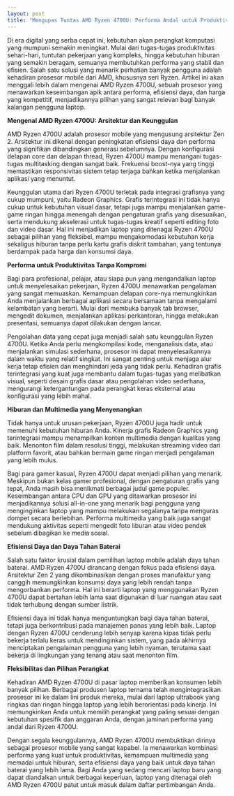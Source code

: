 ```yaml
---
layout: post
title: "Mengupas Tuntas AMD Ryzen 4700U: Performa Andal untuk Produktivitas dan Hiburan"
---
```


Di era digital yang serba cepat ini, kebutuhan akan perangkat komputasi yang mumpuni semakin meningkat. Mulai dari tugas-tugas produktivitas sehari-hari, tuntutan pekerjaan yang kompleks, hingga kebutuhan hiburan yang semakin beragam, semuanya membutuhkan performa yang stabil dan efisien. Salah satu solusi yang menarik perhatian banyak pengguna adalah kehadiran prosesor mobile dari AMD, khususnya seri Ryzen. Artikel ini akan menggali lebih dalam mengenai AMD Ryzen 4700U, sebuah prosesor yang menawarkan keseimbangan apik antara performa, efisiensi daya, dan harga yang kompetitif, menjadikannya pilihan yang sangat relevan bagi banyak kalangan pengguna laptop.

**Mengenal AMD Ryzen 4700U: Arsitektur dan Keunggulan**

AMD Ryzen 4700U adalah prosesor mobile yang mengusung arsitektur Zen 2. Arsitektur ini dikenal dengan peningkatan efisiensi daya dan performa yang signifikan dibandingkan generasi sebelumnya. Dengan konfigurasi delapan core dan delapan thread, Ryzen 4700U mampu menangani tugas-tugas multitasking dengan sangat baik. Frekuensi boost-nya yang tinggi memastikan responsivitas sistem tetap terjaga bahkan ketika menjalankan aplikasi yang menuntut.

Keunggulan utama dari Ryzen 4700U terletak pada integrasi grafisnya yang cukup mumpuni, yaitu Radeon Graphics. Grafis terintegrasi ini tidak hanya cukup untuk kebutuhan visual dasar, tetapi juga mampu menjalankan game-game ringan hingga menengah dengan pengaturan grafis yang disesuaikan, serta mendukung akselerasi untuk tugas-tugas kreatif seperti editing foto dan video dasar. Hal ini menjadikan laptop yang ditenagai Ryzen 4700U sebagai pilihan yang fleksibel, mampu mengakomodasi kebutuhan kerja sekaligus hiburan tanpa perlu kartu grafis diskrit tambahan, yang tentunya berdampak pada harga dan konsumsi daya.

**Performa untuk Produktivitas Tanpa Kompromi**

Bagi para profesional, pelajar, atau siapa pun yang mengandalkan laptop untuk menyelesaikan pekerjaan, Ryzen 4700U menawarkan pengalaman yang sangat memuaskan. Kemampuan delapan core-nya memungkinkan Anda menjalankan berbagai aplikasi secara bersamaan tanpa mengalami kelambatan yang berarti. Mulai dari membuka banyak tab browser, mengedit dokumen, menjalankan aplikasi perkantoran, hingga melakukan presentasi, semuanya dapat dilakukan dengan lancar.

Pengolahan data yang cepat juga menjadi salah satu keunggulan Ryzen 4700U. Ketika Anda perlu mengkompilasi kode, menganalisis data, atau menjalankan simulasi sederhana, prosesor ini dapat menyelesaikannya dalam waktu yang relatif singkat. Ini sangat penting untuk menjaga alur kerja tetap efisien dan menghindari jeda yang tidak perlu. Kehadiran grafis terintegrasi yang kuat juga membantu dalam tugas-tugas yang melibatkan visual, seperti desain grafis dasar atau pengolahan video sederhana, mengurangi ketergantungan pada perangkat keras eksternal atau konfigurasi yang lebih mahal.

**Hiburan dan Multimedia yang Menyenangkan**

Tidak hanya untuk urusan pekerjaan, Ryzen 4700U juga hadir untuk memenuhi kebutuhan hiburan Anda. Kinerja grafis Radeon Graphics yang terintegrasi mampu menampilkan konten multimedia dengan kualitas yang baik. Menonton film dalam resolusi tinggi, melakukan streaming video dari platform favorit, atau bahkan bermain game ringan menjadi pengalaman yang lebih mulus.

Bagi para gamer kasual, Ryzen 4700U dapat menjadi pilihan yang menarik. Meskipun bukan kelas gamer profesional, dengan pengaturan grafis yang tepat, Anda masih bisa menikmati berbagai judul game populer. Keseimbangan antara CPU dan GPU yang ditawarkan prosesor ini menjadikannya solusi all-in-one yang menarik bagi pengguna yang menginginkan laptop yang mampu melakukan segalanya tanpa menguras dompet secara berlebihan. Performa multimedia yang baik juga sangat mendukung aktivitas seperti mengedit foto liburan atau video pendek sebelum dibagikan ke media sosial.

**Efisiensi Daya dan Daya Tahan Baterai**

Salah satu faktor krusial dalam pemilihan laptop mobile adalah daya tahan baterai. AMD Ryzen 4700U dirancang dengan fokus pada efisiensi daya. Arsitektur Zen 2 yang dikombinasikan dengan proses manufaktur yang canggih memungkinkan konsumsi daya yang lebih rendah tanpa mengorbankan performa. Hal ini berarti laptop yang menggunakan Ryzen 4700U dapat bertahan lebih lama saat digunakan di luar ruangan atau saat tidak terhubung dengan sumber listrik.

Efisiensi daya ini tidak hanya menguntungkan bagi daya tahan baterai, tetapi juga berkontribusi pada manajemen panas yang lebih baik. Laptop dengan Ryzen 4700U cenderung lebih senyap karena kipas tidak perlu bekerja terlalu keras untuk mendinginkan sistem, yang pada akhirnya menciptakan pengalaman pengguna yang lebih nyaman, terutama saat bekerja di lingkungan yang tenang atau saat menonton film.

**Fleksibilitas dan Pilihan Perangkat**

Kehadiran AMD Ryzen 4700U di pasar laptop memberikan konsumen lebih banyak pilihan. Berbagai produsen laptop ternama telah mengintegrasikan prosesor ini ke dalam lini produk mereka, mulai dari laptop ultrabook yang ringkas dan ringan hingga laptop yang lebih berorientasi pada kinerja. Ini memungkinkan Anda untuk memilih perangkat yang paling sesuai dengan kebutuhan spesifik dan anggaran Anda, dengan jaminan performa yang andal dari Ryzen 4700U.

Dengan segala keunggulannya, AMD Ryzen 4700U membuktikan dirinya sebagai prosesor mobile yang sangat kapabel. Ia menawarkan kombinasi performa yang kuat untuk produktivitas, kemampuan multimedia yang memadai untuk hiburan, serta efisiensi daya yang baik untuk daya tahan baterai yang lebih lama. Bagi Anda yang sedang mencari laptop baru yang dapat diandalkan untuk berbagai keperluan, laptop yang ditenagai oleh AMD Ryzen 4700U patut untuk masuk dalam daftar pertimbangan Anda.
